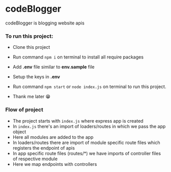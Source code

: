 # codeBlogger

codeBlogger is blogging website apis

### To run this project:

- Clone this project

- Run command `npm i` on terminal to install all require packages

- Add **.env** file similar to **env.sample** file

- Setup the keys in **.env**

- Run command `npm start` or `node index.js` on terminal to run this project.

- Thank me later 😁



### Flow of project

- The project starts with `index.js` where express app is created
- In `index.js` there's an import of loaders/routes  in which we pass the app object
- Here all modules are added to the app
- In loaders/routes there are import of module specific route files which registers the endpoint of apis
- In app specific route files (routes/\*) we have imports of controller files of respective module
- Here we map endpoints with controllers 
